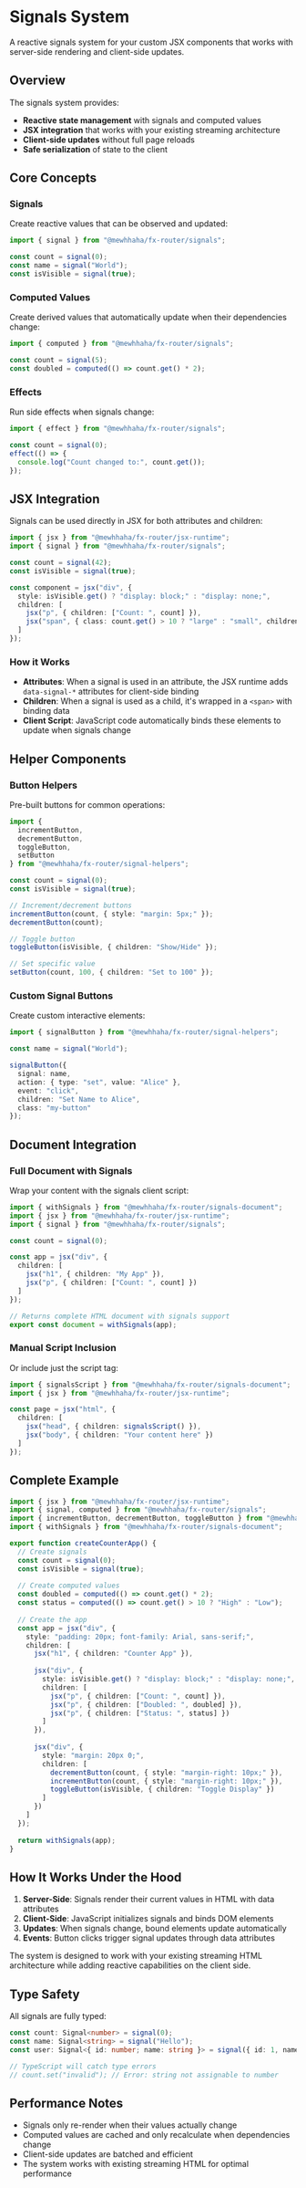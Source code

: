 # Signals System

A reactive signals system for your custom JSX components that works with server-side rendering and client-side updates.

## Overview

The signals system provides:
- **Reactive state management** with signals and computed values
- **JSX integration** that works with your existing streaming architecture
- **Client-side updates** without full page reloads
- **Safe serialization** of state to the client

## Core Concepts

### Signals

Create reactive values that can be observed and updated:

```typescript
import { signal } from "@mewhhaha/fx-router/signals";

const count = signal(0);
const name = signal("World");
const isVisible = signal(true);
```

### Computed Values

Create derived values that automatically update when their dependencies change:

```typescript
import { computed } from "@mewhhaha/fx-router/signals";

const count = signal(5);
const doubled = computed(() => count.get() * 2);
```

### Effects

Run side effects when signals change:

```typescript
import { effect } from "@mewhhaha/fx-router/signals";

const count = signal(0);
effect(() => {
  console.log("Count changed to:", count.get());
});
```

## JSX Integration

Signals can be used directly in JSX for both attributes and children:

```typescript
import { jsx } from "@mewhhaha/fx-router/jsx-runtime";
import { signal } from "@mewhhaha/fx-router/signals";

const count = signal(42);
const isVisible = signal(true);

const component = jsx("div", {
  style: isVisible.get() ? "display: block;" : "display: none;",
  children: [
    jsx("p", { children: ["Count: ", count] }),
    jsx("span", { class: count.get() > 10 ? "large" : "small", children: "Status" })
  ]
});
```

### How it Works

- **Attributes**: When a signal is used in an attribute, the JSX runtime adds `data-signal-*` attributes for client-side binding
- **Children**: When a signal is used as a child, it's wrapped in a `<span>` with binding data
- **Client Script**: JavaScript code automatically binds these elements to update when signals change

## Helper Components

### Button Helpers

Pre-built buttons for common operations:

```typescript
import { 
  incrementButton, 
  decrementButton, 
  toggleButton, 
  setButton 
} from "@mewhhaha/fx-router/signal-helpers";

const count = signal(0);
const isVisible = signal(true);

// Increment/decrement buttons
incrementButton(count, { style: "margin: 5px;" });
decrementButton(count);

// Toggle button
toggleButton(isVisible, { children: "Show/Hide" });

// Set specific value
setButton(count, 100, { children: "Set to 100" });
```

### Custom Signal Buttons

Create custom interactive elements:

```typescript
import { signalButton } from "@mewhhaha/fx-router/signal-helpers";

const name = signal("World");

signalButton({
  signal: name,
  action: { type: "set", value: "Alice" },
  event: "click",
  children: "Set Name to Alice",
  class: "my-button"
});
```

## Document Integration

### Full Document with Signals

Wrap your content with the signals client script:

```typescript
import { withSignals } from "@mewhhaha/fx-router/signals-document";
import { jsx } from "@mewhhaha/fx-router/jsx-runtime";
import { signal } from "@mewhhaha/fx-router/signals";

const count = signal(0);

const app = jsx("div", {
  children: [
    jsx("h1", { children: "My App" }),
    jsx("p", { children: ["Count: ", count] })
  ]
});

// Returns complete HTML document with signals support
export const document = withSignals(app);
```

### Manual Script Inclusion

Or include just the script tag:

```typescript
import { signalsScript } from "@mewhhaha/fx-router/signals-document";
import { jsx } from "@mewhhaha/fx-router/jsx-runtime";

const page = jsx("html", {
  children: [
    jsx("head", { children: signalsScript() }),
    jsx("body", { children: "Your content here" })
  ]
});
```

## Complete Example

```typescript
import { jsx } from "@mewhhaha/fx-router/jsx-runtime";
import { signal, computed } from "@mewhhaha/fx-router/signals";
import { incrementButton, decrementButton, toggleButton } from "@mewhhaha/fx-router/signal-helpers";
import { withSignals } from "@mewhhaha/fx-router/signals-document";

export function createCounterApp() {
  // Create signals
  const count = signal(0);
  const isVisible = signal(true);
  
  // Create computed values
  const doubled = computed(() => count.get() * 2);
  const status = computed(() => count.get() > 10 ? "High" : "Low");
  
  // Create the app
  const app = jsx("div", {
    style: "padding: 20px; font-family: Arial, sans-serif;",
    children: [
      jsx("h1", { children: "Counter App" }),
      
      jsx("div", {
        style: isVisible.get() ? "display: block;" : "display: none;",
        children: [
          jsx("p", { children: ["Count: ", count] }),
          jsx("p", { children: ["Doubled: ", doubled] }),
          jsx("p", { children: ["Status: ", status] })
        ]
      }),
      
      jsx("div", {
        style: "margin: 20px 0;",
        children: [
          decrementButton(count, { style: "margin-right: 10px;" }),
          incrementButton(count, { style: "margin-right: 10px;" }),
          toggleButton(isVisible, { children: "Toggle Display" })
        ]
      })
    ]
  });
  
  return withSignals(app);
}
```

## How It Works Under the Hood

1. **Server-Side**: Signals render their current values in HTML with data attributes
2. **Client-Side**: JavaScript initializes signals and binds DOM elements
3. **Updates**: When signals change, bound elements update automatically
4. **Events**: Button clicks trigger signal updates through data attributes

The system is designed to work with your existing streaming HTML architecture while adding reactive capabilities on the client side.

## Type Safety

All signals are fully typed:

```typescript
const count: Signal<number> = signal(0);
const name: Signal<string> = signal("Hello");
const user: Signal<{ id: number; name: string }> = signal({ id: 1, name: "Alice" });

// TypeScript will catch type errors
// count.set("invalid"); // Error: string not assignable to number
```

## Performance Notes

- Signals only re-render when their values actually change
- Computed values are cached and only recalculate when dependencies change
- Client-side updates are batched and efficient
- The system works with existing streaming HTML for optimal performance